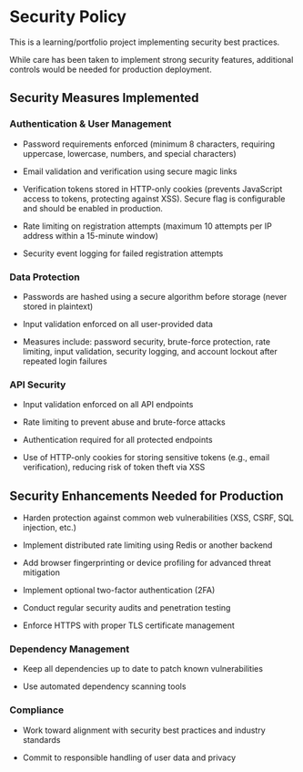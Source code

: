# Security Policy
This is a learning/portfolio project implementing security best practices.

While care has been taken to implement strong security features, additional controls would be needed for production deployment.

## Security Measures Implemented
### Authentication & User Management
- Password requirements enforced (minimum 8 characters, requiring uppercase, lowercase, numbers, and special characters)

- Email validation and verification using secure magic links

- Verification tokens stored in HTTP-only cookies (prevents JavaScript access to tokens, protecting against XSS). Secure flag is configurable and should be enabled in production.

- Rate limiting on registration attempts (maximum 10 attempts per IP address within a 15-minute window)

- Security event logging for failed registration attempts

### Data Protection
- Passwords are hashed using a secure algorithm before storage (never stored in plaintext)

- Input validation enforced on all user-provided data

- Measures include: password security, brute-force protection, rate limiting, input validation, security logging, and account lockout after repeated login failures

### API Security
- Input validation enforced on all API endpoints

- Rate limiting to prevent abuse and brute-force attacks

- Authentication required for all protected endpoints

- Use of HTTP-only cookies for storing sensitive tokens (e.g., email verification), reducing risk of token theft via XSS

## Security Enhancements Needed for Production
- Harden protection against common web vulnerabilities (XSS, CSRF, SQL injection, etc.)

- Implement distributed rate limiting using Redis or another backend

- Add browser fingerprinting or device profiling for advanced threat mitigation

- Implement optional two-factor authentication (2FA)

- Conduct regular security audits and penetration testing

- Enforce HTTPS with proper TLS certificate management

### Dependency Management
- Keep all dependencies up to date to patch known vulnerabilities

- Use automated dependency scanning tools

### Compliance
- Work toward alignment with security best practices and industry standards

- Commit to responsible handling of user data and privacy